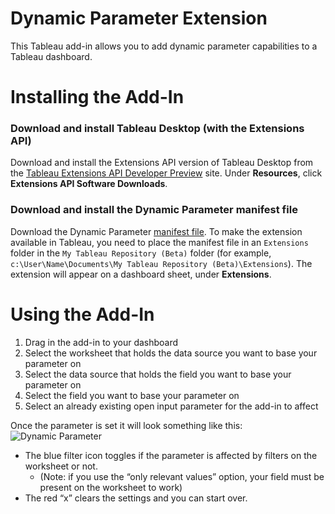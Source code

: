 # Dynamic Parameter Extension
This Tableau add-in allows you to add dynamic parameter capabilities to a Tableau dashboard.

# Installing the Add-In

### Download and install Tableau Desktop (with the Extensions API)

Download and install the Extensions API version of Tableau Desktop from the [Tableau Extensions API Developer Preview](https://prerelease.tableau.com) site. Under **Resources**, click **Extensions API Software Downloads**. 

### Download and install the Dynamic Parameter manifest file

Download the Dynamic Parameter [manifest file](https://keshiarose.github.io/Dynamic-Parameter/DynamicParameter.trex). To make the extension available in Tableau, you need to place the manifest file in an `Extensions` folder in the `My Tableau Repository (Beta)` folder (for example, `c:\User\Name\Documents\My Tableau Repository (Beta)\Extensions`). The extension will appear on a dashboard sheet, under **Extensions**. 

# Using the Add-In
1.	Drag in the add-in to your dashboard
2.	Select the worksheet that holds the data source you want to base your parameter on
3.	Select the data source that holds the field you want to base your parameter on
4.	Select the field you want to base your parameter on
5.	Select an already existing open input parameter for the add-in to affect

Once the parameter is set it will look something like this:
![Dynamic Parameter](https://raw.githubusercontent.com/KeshiaRose/Dynamic-Parameter/master/hosted/imgs/dp_preview.png)
- The blue filter icon toggles if the parameter is affected by filters on the worksheet or not.
    - (Note: if you use the “only relevant values” option, your field must be present on the worksheet to work)
- The red “x” clears the settings and you can start over.
